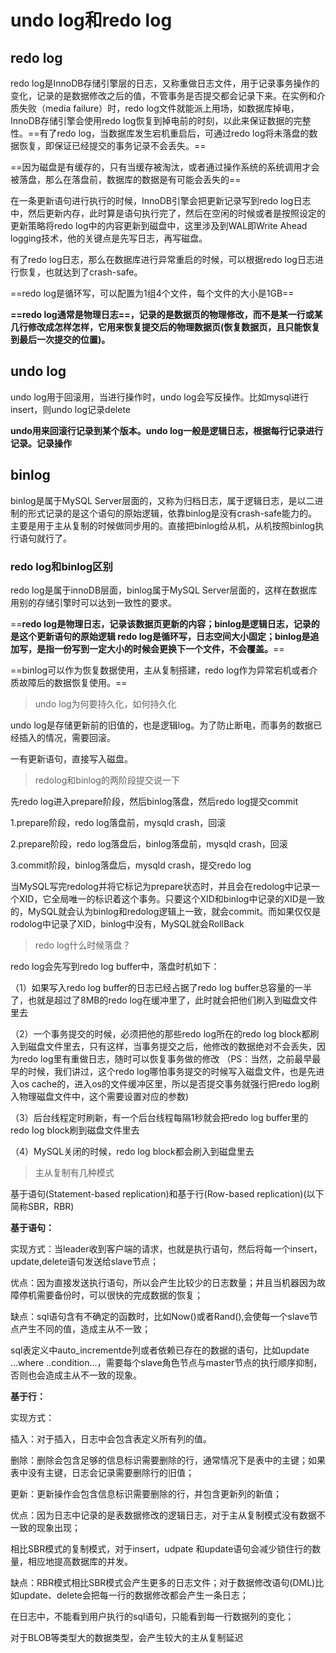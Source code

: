 # undo log和redo log
## redo log
redo log是InnoDB存储引擎层的日志，又称重做日志文件，用于记录事务操作的变化，记录的是数据修改之后的值，不管事务是否提交都会记录下来。在实例和介质失败（media failure）时，redo log文件就能派上用场，如数据库掉电，InnoDB存储引擎会使用redo log恢复到掉电前的时刻，以此来保证数据的完整性。==有了redo log，当数据库发生宕机重启后，可通过redo log将未落盘的数据恢复，即保证已经提交的事务记录不会丢失。==

==因为磁盘是有缓存的，只有当缓存被淘汰，或者通过操作系统的系统调用才会被落盘，那么在落盘前，数据库的数据是有可能会丢失的==

在一条更新语句进行执行的时候，InnoDB引擎会把更新记录写到redo log日志中，然后更新内存，此时算是语句执行完了，然后在空闲的时候或者是按照设定的更新策略将redo log中的内容更新到磁盘中，这里涉及到WAL即Write Ahead logging技术，他的关键点是先写日志，再写磁盘。

有了redo log日志，那么在数据库进行异常重启的时候，可以根据redo log日志进行恢复，也就达到了crash-safe。

==redo log是循环写，可以配置为1组4个文件，每个文件的大小是1GB==

**==redo log通常是物理日志==，记录的是数据页的物理修改，而不是某一行或某几行修改成怎样怎样，它用来恢复提交后的物理数据页(恢复数据页，且只能恢复到最后一次提交的位置)。**

## undo log
undo log用于回滚用，当进行操作时，undo log会写反操作。比如mysql进行insert，则undo log记录delete

**undo用来回滚行记录到某个版本。undo log一般是逻辑日志，根据每行记录进行记录。记录操作**

## binlog
binlog是属于MySQL Server层面的，又称为归档日志，属于逻辑日志，是以二进制的形式记录的是这个语句的原始逻辑，依靠binlog是没有crash-safe能力的。主要是用于主从复制的时候做同步用的。直接把binlog给从机，从机按照binlog执行语句就行了。

### redo log和binlog区别
redo log是属于innoDB层面，binlog属于MySQL Server层面的，这样在数据库用别的存储引擎时可以达到一致性的要求。

==**redo log是物理日志，记录该数据页更新的内容；binlog是逻辑日志，记录的是这个更新语句的原始逻辑
redo log是循环写，日志空间大小固定；binlog是追加写，是指一份写到一定大小的时候会更换下一个文件，不会覆盖。**== 

==binlog可以作为恢复数据使用，主从复制搭建，redo log作为异常宕机或者介质故障后的数据恢复使用。==

> undo log为何要持久化，如何持久化

undo log是存储更新前的旧值的，也是逻辑log。为了防止断电，而事务的数据已经插入的情况，需要回滚。

一有更新语句，直接写入磁盘。

> redolog和binlog的两阶段提交说一下

先redo log进入prepare阶段，然后binlog落盘，然后redo log提交commit

1.prepare阶段，redo log落盘前，mysqld crash，回滚

2.prepare阶段，redo log落盘后，binlog落盘前，mysqld crash，回滚

3.commit阶段，binlog落盘后，mysqld crash，提交redo log

当MySQL写完redolog并将它标记为prepare状态时，并且会在redolog中记录一个XID，它全局唯一的标识着这个事务。只要这个XID和binlog中记录的XID是一致的，MySQL就会认为binlog和redolog逻辑上一致，就会commit。而如果仅仅是rodolog中记录了XID，binlog中没有，MySQL就会RollBack

> redo log什么时候落盘？

redo log会先写到redo log buffer中，落盘时机如下：

（1）如果写入redo log buffer的日志已经占据了redo log buffer总容量的一半了，也就是超过了8MB的redo log在缓冲里了，此时就会把他们刷入到磁盘文件里去

（2）一个事务提交的时候，必须把他的那些redo log所在的redo log block都刷入到磁盘文件里去，只有这样，当事务提交之后，他修改的数据绝对不会丢失，因为redo log里有重做日志，随时可以恢复事务做的修改
（PS：当然，之前最早最早的时候，我们讲过，这个redo log哪怕事务提交的时候写入磁盘文件，也是先进入os cache的，进入os的文件缓冲区里，所以是否提交事务就强行把redo log刷入物理磁盘文件中，这个需要设置对应的参数)

（3）后台线程定时刷新，有一个后台线程每隔1秒就会把redo log buffer里的redo log block刷到磁盘文件里去

（4）MySQL关闭的时候，redo log block都会刷入到磁盘里去

> 主从复制有几种模式

基于语句(Statement-based replication)和基于行(Row-based replication)(以下简称SBR，RBR)

**基于语句：**

实现方式：当leader收到客户端的请求，也就是执行语句，然后将每一个insert，update,delete语句发送给slave节点；

优点：因为直接发送执行语句，所以会产生比较少的日志数量；并且当机器因为故障停机需要备份时，可以很快的完成数据的恢复；

缺点：sql语句含有不确定的函数时，比如Now()或者Rand(),会使每一个slave节点产生不同的值，造成主从不一致；

sql表定义中auto_incrementde列或者依赖已存在的数据的语句，比如update ...where ..condition...，需要每个slave角色节点与master节点的执行顺序抑制，否则也会造成主从不一致的现象。

**基于行：**

实现方式：

插入：对于插入，日志中会包含表定义所有列的值。

删除：删除会包含足够的信息标识需要删除的行，通常情况下是表中的主键；如果表中没有主键，日志会记录需要删除行的旧值；

更新：更新操作会包含信息标识需要删除的行，并包含更新列的新值；

优点：因为日志中记录的是表数据修改的逻辑日志，对于主从复制模式没有数据不一致的现象出现；

相比SBR模式的复制模式，对于insert，udpate 和update语句会减少锁住行的数量，相应地提高数据库的并发。

缺点：RBR模式相比SBR模式会产生更多的日志文件；对于数据修改语句(DML)比如update、delete会把每一行的数据修改都会产生一条日志；

在日志中，不能看到用户执行的sql语句，只能看到每一行数据列的变化；

对于BLOB等类型大的数据类型，会产生较大的主从复制延迟
